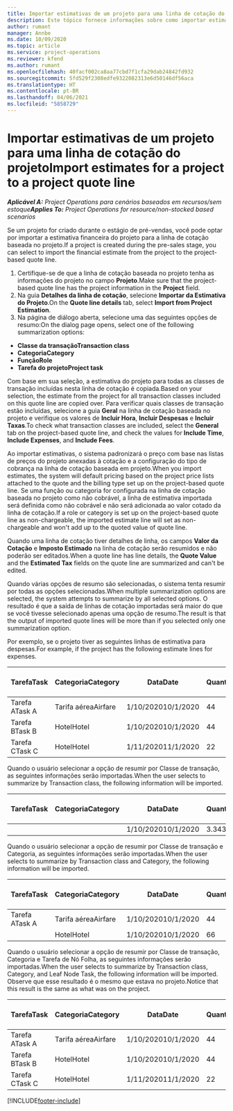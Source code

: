 ```yaml
---
title: Importar estimativas de um projeto para uma linha de cotação do projeto
description: Este tópico fornece informações sobre como importar estimativas de um projeto para uma linha de cotação do projeto.
author: rumant
manager: Annbe
ms.date: 10/09/2020
ms.topic: article
ms.service: project-operations
ms.reviewer: kfend
ms.author: rumant
ms.openlocfilehash: 40facf002ca8aa77cbd7f1cfa29dab24842fd932
ms.sourcegitcommit: 5fd529f2308edfe9322082313e6d50146df56aca
ms.translationtype: HT
ms.contentlocale: pt-BR
ms.lasthandoff: 04/06/2021
ms.locfileid: "5858729"
---
```

# <a name="import-estimates-for-a-project-to-a-project-quote-line"></a><span data-ttu-id="35fef-103">Importar estimativas de um projeto para uma linha de cotação do projeto</span><span class="sxs-lookup"><span data-stu-id="35fef-103">Import estimates for a project to a project quote line</span></span>

<span data-ttu-id="35fef-104">_**Aplicável A:** Project Operations para cenários baseados em recursos/sem estoque_</span><span class="sxs-lookup"><span data-stu-id="35fef-104">_**Applies To:** Project Operations for resource/non-stocked based scenarios_</span></span>


<span data-ttu-id="35fef-105">Se um projeto for criado durante o estágio de pré-vendas, você pode optar por importar a estimativa financeira do projeto para a linha de cotação baseada no projeto.</span><span class="sxs-lookup"><span data-stu-id="35fef-105">If a project is created during the pre-sales stage, you can select to import the financial estimate from the project to the project-based quote line.</span></span>

1. <span data-ttu-id="35fef-106">Certifique-se de que a linha de cotação baseada no projeto tenha as informações do projeto no campo **Projeto**.</span><span class="sxs-lookup"><span data-stu-id="35fef-106">Make sure that the project-based quote line has the project information in the **Project** field.</span></span>
2. <span data-ttu-id="35fef-107">Na guia **Detalhes da linha de cotação**, selecione **Importar da Estimativa do Projeto**.</span><span class="sxs-lookup"><span data-stu-id="35fef-107">On the **Quote line details** tab, select **Import from Project Estimation**.</span></span>
3. <span data-ttu-id="35fef-108">Na página de diálogo aberta, selecione uma das seguintes opções de resumo:</span><span class="sxs-lookup"><span data-stu-id="35fef-108">On the dialog page opens, select one of the following summarization options:</span></span>

  - <span data-ttu-id="35fef-109">**Classe da transação**</span><span class="sxs-lookup"><span data-stu-id="35fef-109">**Transaction class**</span></span>
  - <span data-ttu-id="35fef-110">**Categoria**</span><span class="sxs-lookup"><span data-stu-id="35fef-110">**Category**</span></span>
  - <span data-ttu-id="35fef-111">**Função**</span><span class="sxs-lookup"><span data-stu-id="35fef-111">**Role**</span></span> 
  - <span data-ttu-id="35fef-112">**Tarefa do projeto**</span><span class="sxs-lookup"><span data-stu-id="35fef-112">**Project task**</span></span>

<span data-ttu-id="35fef-113">Com base em sua seleção, a estimativa do projeto para todas as classes de transação incluídas nesta linha de cotação é copiada.</span><span class="sxs-lookup"><span data-stu-id="35fef-113">Based on your selection, the estimate from the project for all transaction classes included on this quote line are copied over.</span></span> <span data-ttu-id="35fef-114">Para verificar quais classes de transação estão incluídas, selecione a guia **Geral** na linha de cotação baseada no projeto e verifique os valores de **Incluir Hora**, **Incluir Despesas** e **Incluir Taxas**.</span><span class="sxs-lookup"><span data-stu-id="35fef-114">To check what transaction classes are included, select the **General** tab on the project-based quote line, and check the values for **Include Time**, **Include Expenses**, and **Include Fees**.</span></span>

<span data-ttu-id="35fef-115">Ao importar estimativas, o sistema padronizará o preço com base nas listas de preços do projeto anexadas à cotação e a configuração do tipo de cobrança na linha de cotação baseada em projeto.</span><span class="sxs-lookup"><span data-stu-id="35fef-115">When you import estimates, the system will default pricing based on the project price lists attached to the quote and the billing type set up on the project-based quote line.</span></span> <span data-ttu-id="35fef-116">Se uma função ou categoria for configurada na linha de cotação baseada no projeto como não cobrável, a linha de estimativa importada será definida como não cobrável e não será adicionada ao valor cotado da linha de cotação.</span><span class="sxs-lookup"><span data-stu-id="35fef-116">If a role or category is set up on the project-based quote line as non-chargeable, the imported estimate line will set as non-chargeable and won't add up to the quoted value of quote line.</span></span>

<span data-ttu-id="35fef-117">Quando uma linha de cotação tiver detalhes de linha, os campos **Valor da Cotação** e **Imposto Estimado** na linha de cotação serão resumidos e não poderão ser editados.</span><span class="sxs-lookup"><span data-stu-id="35fef-117">When a quote line has line details, the **Quote Value** and the **Estimated Tax** fields on the quote line are summarized and can't be edited.</span></span>

<span data-ttu-id="35fef-118">Quando várias opções de resumo são selecionadas, o sistema tenta resumir por todas as opções selecionadas.</span><span class="sxs-lookup"><span data-stu-id="35fef-118">When multiple summarization options are selected, the system attempts to summarize by all selected options.</span></span> <span data-ttu-id="35fef-119">O resultado é que a saída de linhas de cotação importadas será maior do que se você tivesse selecionado apenas uma opção de resumo.</span><span class="sxs-lookup"><span data-stu-id="35fef-119">The result is that the output of imported quote lines will be more than if you selected only one summarization option.</span></span>

<span data-ttu-id="35fef-120">Por exemplo, se o projeto tiver as seguintes linhas de estimativa para despesas.</span><span class="sxs-lookup"><span data-stu-id="35fef-120">For example, if the project has the following estimate lines for expenses.</span></span>

| <span data-ttu-id="35fef-121">Tarefa</span><span class="sxs-lookup"><span data-stu-id="35fef-121">Task</span></span> | <span data-ttu-id="35fef-122">Categoria</span><span class="sxs-lookup"><span data-stu-id="35fef-122">Category</span></span> | <span data-ttu-id="35fef-123">Data</span><span class="sxs-lookup"><span data-stu-id="35fef-123">Date</span></span> | <span data-ttu-id="35fef-124">Quantidade</span><span class="sxs-lookup"><span data-stu-id="35fef-124">Quantity</span></span> | <span data-ttu-id="35fef-125">Preço unitário</span><span class="sxs-lookup"><span data-stu-id="35fef-125">Unit price</span></span> | <span data-ttu-id="35fef-126">Valor</span><span class="sxs-lookup"><span data-stu-id="35fef-126">Amount</span></span> |
| --- | --- | --- | --- | --- | --- |
| <span data-ttu-id="35fef-127">Tarefa A</span><span class="sxs-lookup"><span data-stu-id="35fef-127">Task A</span></span> | <span data-ttu-id="35fef-128">Tarifa aérea</span><span class="sxs-lookup"><span data-stu-id="35fef-128">Airfare</span></span> | <span data-ttu-id="35fef-129">1/10/2020</span><span class="sxs-lookup"><span data-stu-id="35fef-129">10/1/2020</span></span> | <span data-ttu-id="35fef-130">4</span><span class="sxs-lookup"><span data-stu-id="35fef-130">4</span></span> | <span data-ttu-id="35fef-131">400</span><span class="sxs-lookup"><span data-stu-id="35fef-131">400</span></span> | <span data-ttu-id="35fef-132">1600</span><span class="sxs-lookup"><span data-stu-id="35fef-132">1600</span></span> |
| <span data-ttu-id="35fef-133">Tarefa B</span><span class="sxs-lookup"><span data-stu-id="35fef-133">Task B</span></span> | <span data-ttu-id="35fef-134">Hotel</span><span class="sxs-lookup"><span data-stu-id="35fef-134">Hotel</span></span> | <span data-ttu-id="35fef-135">1/10/2020</span><span class="sxs-lookup"><span data-stu-id="35fef-135">10/1/2020</span></span> | <span data-ttu-id="35fef-136">4</span><span class="sxs-lookup"><span data-stu-id="35fef-136">4</span></span> | <span data-ttu-id="35fef-137">200</span><span class="sxs-lookup"><span data-stu-id="35fef-137">200</span></span> | <span data-ttu-id="35fef-138">800</span><span class="sxs-lookup"><span data-stu-id="35fef-138">800</span></span> |
| <span data-ttu-id="35fef-139">Tarefa C</span><span class="sxs-lookup"><span data-stu-id="35fef-139">Task C</span></span> | <span data-ttu-id="35fef-140">Hotel</span><span class="sxs-lookup"><span data-stu-id="35fef-140">Hotel</span></span> | <span data-ttu-id="35fef-141">1/11/2020</span><span class="sxs-lookup"><span data-stu-id="35fef-141">11/1/2020</span></span> | <span data-ttu-id="35fef-142">2</span><span class="sxs-lookup"><span data-stu-id="35fef-142">2</span></span> | <span data-ttu-id="35fef-143">200</span><span class="sxs-lookup"><span data-stu-id="35fef-143">200</span></span> | <span data-ttu-id="35fef-144">400</span><span class="sxs-lookup"><span data-stu-id="35fef-144">400</span></span> |

<span data-ttu-id="35fef-145">Quando o usuário selecionar a opção de resumir por Classe de transação, as seguintes informações serão importadas.</span><span class="sxs-lookup"><span data-stu-id="35fef-145">When the user selects to summarize by Transaction class, the following information will be imported.</span></span>

| <span data-ttu-id="35fef-146">Tarefa</span><span class="sxs-lookup"><span data-stu-id="35fef-146">Task</span></span> | <span data-ttu-id="35fef-147">Categoria</span><span class="sxs-lookup"><span data-stu-id="35fef-147">Category</span></span> | <span data-ttu-id="35fef-148">Data</span><span class="sxs-lookup"><span data-stu-id="35fef-148">Date</span></span> | <span data-ttu-id="35fef-149">Quantidade</span><span class="sxs-lookup"><span data-stu-id="35fef-149">Quantity</span></span> | <span data-ttu-id="35fef-150">Preço unitário</span><span class="sxs-lookup"><span data-stu-id="35fef-150">Unit price</span></span> | <span data-ttu-id="35fef-151">Valor</span><span class="sxs-lookup"><span data-stu-id="35fef-151">Amount</span></span> |
| --- | --- | --- | --- | --- | --- |
| | | <span data-ttu-id="35fef-152">1/10/2020</span><span class="sxs-lookup"><span data-stu-id="35fef-152">10/1/2020</span></span> | <span data-ttu-id="35fef-153">3.34</span><span class="sxs-lookup"><span data-stu-id="35fef-153">3.34</span></span> | <span data-ttu-id="35fef-154">840</span><span class="sxs-lookup"><span data-stu-id="35fef-154">840</span></span> | <span data-ttu-id="35fef-155">2800</span><span class="sxs-lookup"><span data-stu-id="35fef-155">2800</span></span> |

<span data-ttu-id="35fef-156">Quando o usuário selecionar a opção de resumir por Classe de transação e Categoria, as seguintes informações serão importadas.</span><span class="sxs-lookup"><span data-stu-id="35fef-156">When the user selects to summarize by Transaction class and Category, the following information will be imported.</span></span>

| <span data-ttu-id="35fef-157">Tarefa</span><span class="sxs-lookup"><span data-stu-id="35fef-157">Task</span></span> | <span data-ttu-id="35fef-158">Categoria</span><span class="sxs-lookup"><span data-stu-id="35fef-158">Category</span></span> | <span data-ttu-id="35fef-159">Data</span><span class="sxs-lookup"><span data-stu-id="35fef-159">Date</span></span> | <span data-ttu-id="35fef-160">Quantidade</span><span class="sxs-lookup"><span data-stu-id="35fef-160">Quantity</span></span> | <span data-ttu-id="35fef-161">Preço unitário</span><span class="sxs-lookup"><span data-stu-id="35fef-161">Unit price</span></span> | <span data-ttu-id="35fef-162">Valor</span><span class="sxs-lookup"><span data-stu-id="35fef-162">Amount</span></span> |
| --- | --- | --- | --- | --- | --- |
| <span data-ttu-id="35fef-163">Tarefa A</span><span class="sxs-lookup"><span data-stu-id="35fef-163">Task A</span></span> | <span data-ttu-id="35fef-164">Tarifa aérea</span><span class="sxs-lookup"><span data-stu-id="35fef-164">Airfare</span></span> | <span data-ttu-id="35fef-165">1/10/2020</span><span class="sxs-lookup"><span data-stu-id="35fef-165">10/1/2020</span></span> | <span data-ttu-id="35fef-166">4</span><span class="sxs-lookup"><span data-stu-id="35fef-166">4</span></span> | <span data-ttu-id="35fef-167">400</span><span class="sxs-lookup"><span data-stu-id="35fef-167">400</span></span> | <span data-ttu-id="35fef-168">1600</span><span class="sxs-lookup"><span data-stu-id="35fef-168">1600</span></span> |
| | <span data-ttu-id="35fef-169">Hotel</span><span class="sxs-lookup"><span data-stu-id="35fef-169">Hotel</span></span> | <span data-ttu-id="35fef-170">1/10/2020</span><span class="sxs-lookup"><span data-stu-id="35fef-170">10/1/2020</span></span> | <span data-ttu-id="35fef-171">6</span><span class="sxs-lookup"><span data-stu-id="35fef-171">6</span></span> | <span data-ttu-id="35fef-172">200</span><span class="sxs-lookup"><span data-stu-id="35fef-172">200</span></span> | <span data-ttu-id="35fef-173">1200</span><span class="sxs-lookup"><span data-stu-id="35fef-173">1200</span></span> |

<span data-ttu-id="35fef-174">Quando o usuário selecionar a opção de resumir por Classe de transação, Categoria e Tarefa de Nó Folha, as seguintes informações serão importadas.</span><span class="sxs-lookup"><span data-stu-id="35fef-174">When the user selects to summarize by Transaction class, Category, and Leaf Node Task, the following information will be imported.</span></span> <span data-ttu-id="35fef-175">Observe que esse resultado é o mesmo que estava no projeto.</span><span class="sxs-lookup"><span data-stu-id="35fef-175">Notice that this result is the same as what was on the project.</span></span>

| <span data-ttu-id="35fef-176">Tarefa</span><span class="sxs-lookup"><span data-stu-id="35fef-176">Task</span></span> | <span data-ttu-id="35fef-177">Categoria</span><span class="sxs-lookup"><span data-stu-id="35fef-177">Category</span></span> | <span data-ttu-id="35fef-178">Data</span><span class="sxs-lookup"><span data-stu-id="35fef-178">Date</span></span> | <span data-ttu-id="35fef-179">Quantidade</span><span class="sxs-lookup"><span data-stu-id="35fef-179">Quantity</span></span> | <span data-ttu-id="35fef-180">Preço unitário</span><span class="sxs-lookup"><span data-stu-id="35fef-180">Unit price</span></span> | <span data-ttu-id="35fef-181">Valor</span><span class="sxs-lookup"><span data-stu-id="35fef-181">Amount</span></span> |
| --- | --- | --- | --- | --- | --- |
| <span data-ttu-id="35fef-182">Tarefa A</span><span class="sxs-lookup"><span data-stu-id="35fef-182">Task A</span></span> | <span data-ttu-id="35fef-183">Tarifa aérea</span><span class="sxs-lookup"><span data-stu-id="35fef-183">Airfare</span></span> | <span data-ttu-id="35fef-184">1/10/2020</span><span class="sxs-lookup"><span data-stu-id="35fef-184">10/1/2020</span></span> | <span data-ttu-id="35fef-185">4</span><span class="sxs-lookup"><span data-stu-id="35fef-185">4</span></span> | <span data-ttu-id="35fef-186">400</span><span class="sxs-lookup"><span data-stu-id="35fef-186">400</span></span> | <span data-ttu-id="35fef-187">1600</span><span class="sxs-lookup"><span data-stu-id="35fef-187">1600</span></span> |
| <span data-ttu-id="35fef-188">Tarefa B</span><span class="sxs-lookup"><span data-stu-id="35fef-188">Task B</span></span> | <span data-ttu-id="35fef-189">Hotel</span><span class="sxs-lookup"><span data-stu-id="35fef-189">Hotel</span></span> | <span data-ttu-id="35fef-190">1/10/2020</span><span class="sxs-lookup"><span data-stu-id="35fef-190">10/1/2020</span></span> | <span data-ttu-id="35fef-191">4</span><span class="sxs-lookup"><span data-stu-id="35fef-191">4</span></span> | <span data-ttu-id="35fef-192">200</span><span class="sxs-lookup"><span data-stu-id="35fef-192">200</span></span> | <span data-ttu-id="35fef-193">800</span><span class="sxs-lookup"><span data-stu-id="35fef-193">800</span></span> |
| <span data-ttu-id="35fef-194">Tarefa C</span><span class="sxs-lookup"><span data-stu-id="35fef-194">Task C</span></span> | <span data-ttu-id="35fef-195">Hotel</span><span class="sxs-lookup"><span data-stu-id="35fef-195">Hotel</span></span> | <span data-ttu-id="35fef-196">1/11/2020</span><span class="sxs-lookup"><span data-stu-id="35fef-196">11/1/2020</span></span> | <span data-ttu-id="35fef-197">2</span><span class="sxs-lookup"><span data-stu-id="35fef-197">2</span></span> | <span data-ttu-id="35fef-198">200</span><span class="sxs-lookup"><span data-stu-id="35fef-198">200</span></span> | <span data-ttu-id="35fef-199">400</span><span class="sxs-lookup"><span data-stu-id="35fef-199">400</span></span> |


[!INCLUDE[footer-include](../includes/footer-banner.md)]
